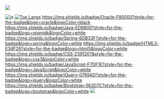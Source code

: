 <img src="https://capsule-render.vercel.app/api?type=waving&color=BDBDC8&height=150&section=header" />

![js](https://img.shields.io/badge/JavaScript-F7DF1E?style=for-the-badge&logo=JavaScript&logoColor=white)
[![Top Langs](https://github-readme-stats.vercel.app/api/top-langs/?username=yuunh)](https://github.com/anuraghazra/github-readme-stats)
https://img.shields.io/badge/Oracle-F80000?style=for-the-badge&logo=oracle&logoColor=black
	https://img.shields.io/badge/Java-ED8B00?style=for-the-badge&logo=openjdk&logoColor=white
 	https://img.shields.io/badge/Spring-6DB33F?style=for-the-badge&logo=spring&logoColor=white
  	https://img.shields.io/badge/HTML5-E34F26?style=for-the-badge&logo=html5&logoColor=white
   https://img.shields.io/badge/CSS-239120?&style=for-the-badge&logo=css3&logoColor=white
   https://img.shields.io/badge/JavaScript-F7DF1E?style=for-the-badge&logo=JavaScript&logoColor=white
    https://img.shields.io/badge/jQuery-0769AD?style=for-the-badge&logo=jquery&logoColor=white
    https://img.shields.io/badge/Bootstrap-563D7C?style=for-the-badge&logo=bootstrap&logoColor=white
<img src="https://capsule-render.vercel.app/api?type=waving&color=BDBDC8&height=150&section=footer" />
